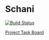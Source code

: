# Schani

[![Build Status](https://travis-ci.org/ChristophWurst/schani.svg?branch=master)](https://travis-ci.org/ChristophWurst/schani)

[Project Task Board](https://github.com/ChristophWurst/schani/projects/1)